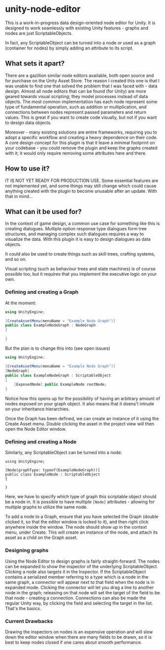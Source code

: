 # unity-node-editor

This is a work-in-progress data design-oriented node editor for Unity. It is designed to work seamlessly with existing Unity features - graphs and nodes are just ScriptableObjects.

In fact, any ScriptableObject can be turned into a node or used as a graph (container for nodes) by simply adding an attribute to its script. 

## What sets it apart?

There are a gazillion similar node editors available, both open source and for purchase on the Unity Asset Store. The reason I created this one is that I was unable to find
one that solved the problem that I was faced with - data design. Almost all node editors that can be found (for Unity) are more geared towards visual scripting; they
model processes instead of data objects. The most common implementation has each node represent some type of fundamental operation, such as addition or multiplication,
and connections between nodes represent passed parameters and return values. This is great if you want to create code visually, but not if you want to design data objects.

Moreover - many existing solutions are entire frameworks, requiring you to adopt a specific workflow and creating a heavy dependence on their code. A core design concept 
for this plugin is that it leave a minimal footprint on your codebase - you could remove the plugin and keep the graphs created with it; it would only require removing some
attributes here and there.

## How to use it?

IT IS NOT YET READY FOR PRODUCTION USE. Some essential features are not implemented yet, and some things may still change which could cause anything created with the plugin
to become unusable after an update. With that in mind...

## What can it be used for?

In the context of game design, a common use case for something like this is creating dialogues. Multiple option response type dialogues form tree structures, and managing complex
such dialogues requires a way to visualize the data. With this plugin it is easy to design dialogues as data objects.

It could also be used to create things such as skill trees, crafting systems, and so on.

Visual scripting (such as behaviour trees and state machines) is of course possible too, but it requires that you implement the executive logic on your own.

### Defining and creating a Graph

At the moment:

```csharp
using UnityEngine;

[CreateAssetMenu(menuName = "Example Node Graph")]
public class ExampleNodeGraph : NodeGraph
{

}
```

But the plan is to change this into (see open issues)

```csharp
using UnityEngine;

[CreateAssetMenu(menuName = "Example Node Graph")]
[NodeGraph]
public class ExampleNodeGraph : ScriptableObject
{
	[ExposedNode] public ExampleNode rootNode;
}
```

Notice how this opens up for the possibility of having an arbitrary amount of nodes exposed on your graph object. It also means that it doens't intrude on your inheritance hierarchies.

Once the Graph has been defined, we can create an instance of it using the Create Asset menu. Double clicking the asset in the project view will then open the Node Editor window.

### Defining and creating a Node

Similarly, any ScriptableObject can be turned into a node:

```
using UnityEngine;

[Node(graphType: typeof(ExampleNodeGraph))]
public class ExampleNode : ScriptableObject
{

}
```

Here, we have to specify which type of graph this scriptable object should be a node in. It is possible to have multiple `[Node]` attributes - allowing for multiple graphs to utilize the same node.

To add a node to a Graph, ensure that you have selected the Graph (double clicked it, so that the editor window is locked to it), and then right click anywhere inside the window. The node should show up
in the context menu, under Create. This will create an instance of the node, and attach its asset as a child on the Graph asset.

### Designing graphs

Using the Node Editor to design graphs is fairly straight-forward. The nodes can be expanded to show the inspector of the underlying ScriptableObject. Clicking a node also targets it in the Inspector.
If the ScriptableObject contains a serialized member referring to a type which is a node in the same graph, a connector will appear next to that field when the node is in expanded mode. Clicking the 
connector will let you drag a line to another node in the graph; releasing on that node will set the target of the field to be that node - creating a connection. Connections can also be made the regular
Unity way, by clicking the field and selecting the target in the list. That's the basics.

### Current Drawbacks

Drawing the inspectors on nodes is an expensive operation and will slow down the editor window when there are many fields to be drawn, so it is best to keep nodes closed if one cares about smooth performance.